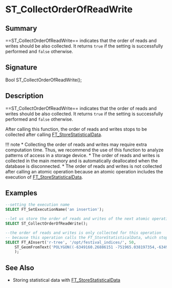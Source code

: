 # ST_CollectOrderOfReadWrite

## Summary

==ST_CollectOrderOfReadWrite== indicates that the order of reads and writes should be also collected. It returns `true` if the setting is successfully performed and `false` otherwise.

## Signature

Bool <span class="function">ST_CollectOrderOfReadWrite</span>();

## Description

==ST_CollectOrderOfReadWrite== indicates that the order of reads and writes should be also collected. It returns `true` if the setting is successfully performed and `false` otherwise.

After calling this function, the order of reads and writes stops to be collected after calling [FT_StoreStatisticalData](../ft_storestatisticaldata).

!!! note
	* Collecting the order of reads and writes may require extra computation time. Thus, we recommend the use of this function to analyze patterns of access in a storage device.
	* The order of reads and writes is collected in the main memory and is automatically deallocated when the database is disconnected. 
	* The order of reads and writes is not collected after calling an atomic operation because an atomic operation includes the execution of [FT_StoreStatisticalData](../ft_storestatisticaldata).


## Examples

``` SQL
--setting the execution name
SELECT FT_SetExecutionName('an insertion');

--let us store the order of reads and writes of the next atomic operation
SELECT ST_CollectOrderOfReadWrite();

--the order of reads and writes is only collected for this operation 
-- because this operation calls the FT_StoreStatisticalData, which stops the collection of the order of reads and writes
SELECT FT_AInsert('r-tree', '/opt/festival_indices/', 50, 
	ST_GeomFromText('POLYGON((-6349160.26886151 -751965.038197354,-6349160.26886151 -606557.85245731,-6211936.96741955 -606557.85245731,-6211936.96741955 -751965.038197354,-6349160.26886151 -751965.038197354))', 3857)
	);
```

## See Also

* Storing statistical data with [FT_StoreStatisticalData](../ft_storestatisticaldata)